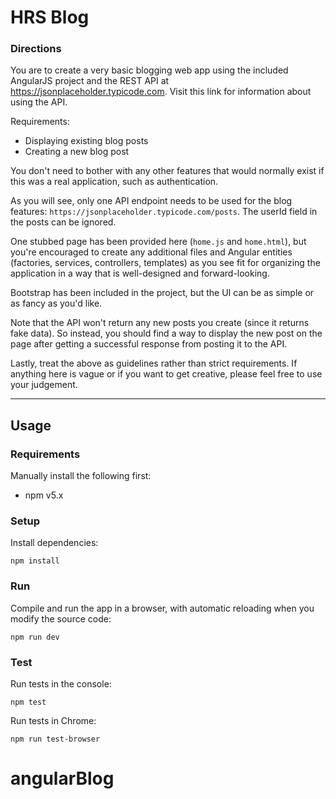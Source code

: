 # HRS Blog

### Directions

You are to create a very basic blogging web app using the included AngularJS project and the REST API at https://jsonplaceholder.typicode.com. Visit this link for information about using the API.

Requirements:
- Displaying existing blog posts
- Creating a new blog post

You don't need to bother with any other features that would normally exist if this was a real application, such as authentication.

As you will see, only one API endpoint needs to be used for the blog features: `https://jsonplaceholder.typicode.com/posts`. The userId field in the posts can be ignored.

One stubbed page has been provided here (`home.js` and `home.html`), but you're encouraged to create any additional files and Angular entities (factories, services, controllers, templates) as you see fit for organizing the application in a way that is well-designed and forward-looking.

Bootstrap has been included in the project, but the UI can be as simple or as fancy as you'd like.

Note that the API won't return any new posts you create (since it returns fake data). So instead, you should find a way to display the new post on the page after getting a successful response from posting it to the API.

Lastly, treat the above as guidelines rather than strict requirements. If anything here is vague or if you want to get creative, please feel free to use your judgement.

---

## Usage

### Requirements

Manually install the following first:

- npm v5.x

### Setup

Install dependencies:

    npm install

### Run

Compile and run the app in a browser, with automatic reloading when you modify the source code:

    npm run dev

### Test

Run tests in the console:

    npm test

Run tests in Chrome:

    npm run test-browser
# angularBlog
